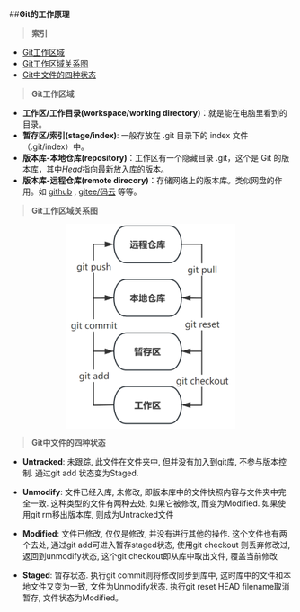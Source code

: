 
##**Git的工作原理**
>**索引**
- [Git工作区域](#area)
- [Git工作区域关系图](#rela)
- [Git中文件的四种状态](#sta)
>**<div id = "area">Git工作区域<div>**

- **工作区/工作目录(workspace/working directory)**：就是能在电脑里看到的目录。
- **暂存区/索引(stage/index)**: 一般存放在 .git 目录下的 index 文件（.git/index）中。
- **版本库-本地仓库(repository)**：工作区有一个隐藏目录 .git，这个是 Git 的版本库，其中*Head*指向最新放入库的版本。
- **版本库-远程仓库(remote direcory)**：存储网络上的版本库。类似网盘的作用。如 [github](https://github.com/ "国际的网站") , [gitee/码云](https://gitee.com/ "国内的网站") 等等。
  
>**<div id = "rela">Git工作区域关系图<div>**

<p>
  <img src="img/Git-WorkingPrinciple.png" alt="principle" width="300px">
</p>
<style>
  img[alt="principle"] {
    display: block;
    margin-left: auto;
    margin-right: auto;
  }
</style>

>**<div id = "sta">Git中文件的四种状态<div>**

- **Untracked**: 未跟踪, 此文件在文件夹中, 但并没有加入到git库, 不参与版本控制. 通过git add 状态变为Staged.

- **Unmodify**: 文件已经入库, 未修改, 即版本库中的文件快照内容与文件夹中完全一致. 这种类型的文件有两种去处, 如果它被修改, 而变为Modified. 如果使用git rm移出版本库, 则成为Untracked文件

- **Modified**: 文件已修改, 仅仅是修改, 并没有进行其他的操作. 这个文件也有两个去处, 通过git add可进入暂存staged状态, 使用git checkout 则丢弃修改过, 返回到unmodify状态, 这个git checkout即从库中取出文件, 覆盖当前修改

- **Staged**: 暂存状态. 执行git commit则将修改同步到库中, 这时库中的文件和本地文件又变为一致, 文件为Unmodify状态. 执行git reset HEAD filename取消暂存, 文件状态为Modified。